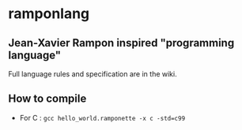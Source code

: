 # ramponlang
## Jean-Xavier Rampon inspired "programming language"

Full language rules and specification are in the wiki.

## How to compile

 - For C : `gcc hello_world.ramponette -x c -std=c99`
